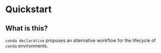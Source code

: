 # Quickstart

## What is this?

`conda declarative` proposes an alternative workflow for the lifecycle of `conda` environments.
